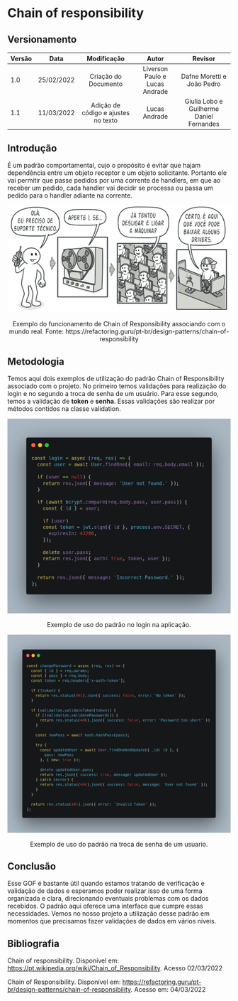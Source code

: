# Chain of responsibility


## Versionamento

| Versão | Data       | Modificação          | Autor                        |Revisor|
| ------ | :--------: | :------------------: | :--------------------------: | :---: |
| 1.0    | 25/02/2022 | Criação do Documento | Liverson Paulo e Lucas Andrade | Dafne Moretti e João Pedro |
| 1.1    | 11/03/2022 | Adição de código e ajustes no texto | Lucas Andrade | Giulia Lobo e Guilherme Daniel Fernandes |

## Introdução

É um padrão comportamental, cujo o propósito é evitar que hajam dependência entre um objeto receptor e um objeto solicitante. Portanto ele vai permitir que passe pedidos por uma corrente de handlers, em que ao receber um pedido, cada handler vai decidir se processa ou passa um pedido para o handler adiante na corrente.

![](../../assets/images/chainofresponsibility.png)
<figcaption style="text-align: center">Exemplo do funcionamento de Chain of Responsibility associando com o mundo real. Fonte: https://refactoring.guru/pt-br/design-patterns/chain-of-responsibility</figcaption>

## Metodologia

Temos aqui dois exemplos de utilização do padrão Chain of Responsibility associado com o projeto. No primeiro temos validações para realização do login e no segundo a troca de senha de um usuário. Para esse segundo, temos a validação de **token** e **senha**. Essas validações são realizar por métodos contidos na classe validation.

![Chain of Responsibility Example 1](../../assets/images/gof-chain-of-responsability-example.png)
<figcaption style="text-align: center">Exemplo de uso do padrão no login na aplicação. </figcaption>

![Chain of Responsibility Example 2](../../assets/images/gof-chain-of-responsability-example2.png)
<figcaption style="text-align: center">Exemplo de uso do padrão na troca de senha de um usuario. </figcaption>

## Conclusão

Esse GOF é bastante útil quando estamos tratando de verificação e validação de dados e esperamos poder realizar isso de uma forma organizada e clara, direcionando eventuais problemas com os dados recebidos. O padrão aqui oferece uma interface que cumpre essas necessidades. Vemos no nosso projeto a utilização desse padrão em momentos que precisamos fazer validações de dados em vários níveis.

## Bibliografia

Chain of responsibility. Disponível em: https://pt.wikipedia.org/wiki/Chain_of_Responsibility. Acesso 02/03/2022

Chain of Responsibility. Disponível em: https://refactoring.guru/pt-br/design-patterns/chain-of-responsibility.  Acesso em: 04/03/2022
